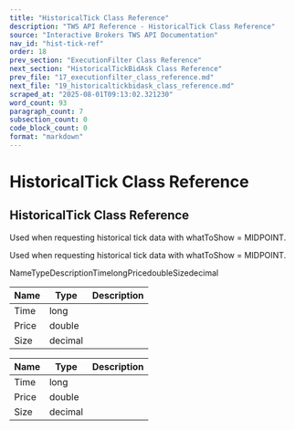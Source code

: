 ```yaml
---
title: "HistoricalTick Class Reference"
description: "TWS API Reference - HistoricalTick Class Reference"
source: "Interactive Brokers TWS API Documentation"
nav_id: "hist-tick-ref"
order: 18
prev_section: "ExecutionFilter Class Reference"
next_section: "HistoricalTickBidAsk Class Reference"
prev_file: "17_executionfilter_class_reference.md"
next_file: "19_historicaltickbidask_class_reference.md"
scraped_at: "2025-08-01T09:13:02.321230"
word_count: 93
paragraph_count: 7
subsection_count: 0
code_block_count: 0
format: "markdown"
---
```


# HistoricalTick Class Reference

## HistoricalTick Class Reference

Used when requesting historical tick data with whatToShow = MIDPOINT.

Used when requesting historical tick data with whatToShow = MIDPOINT.

NameTypeDescriptionTimelongPricedoubleSizedecimal

| Name | Type | Description |
| --- | --- | --- |
| Time | long |  |
| Price | double |  |
| Size | decimal |  |

| Name | Type | Description |
| --- | --- | --- |
| Time | long |  |
| Price | double |  |
| Size | decimal |  |